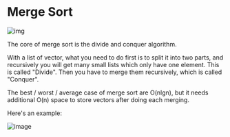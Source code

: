 Merge Sort
====

![img](https://github.com/GhostDragon007/Data-Structure-and-Algorithm/blob/master/MergeSort/MergeSort_eg_gif.gif)

The core of merge sort is the divide and conquer algorithm. 

With a list of vector, what you need to do first is to split it into two parts, and recursively you will get many small lists which only have one element. This is called "Divide". 
Then you have to merge them recursively, which is called "Conquer".

The best / worst / average case of merge sort are O(nlgn), but it needs additional O(n) space to store vectors after doing each merging.

Here's an example:

![image](https://github.com/GhostDragon007/Data-Structure-and-Algorithm/blob/master/MergeSort/mergeSort_eg.PNG)
